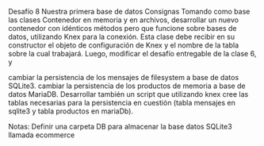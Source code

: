 Desafío 8
Nuestra primera base de datos
Consignas
Tomando como base las clases Contenedor en memoria y en archivos, desarrollar un nuevo contenedor con idénticos métodos pero que funcione sobre bases de datos, utilizando Knex para la conexión. Esta clase debe recibir en su constructor el objeto de configuración de Knex y el nombre de la tabla sobre la cual trabajará. Luego, modificar el desafío entregable de la clase 6, y

cambiar la persistencia de los mensajes de filesystem a base de datos SQLite3.
cambiar la persistencia de los productos de memoria a base de datos MariaDB.
Desarrollar también un script que utilizando knex cree las tablas necesarias para la persistencia en cuestión (tabla mensajes en sqlite3 y tabla productos en mariaDb).

Notas: Definir una carpeta DB para almacenar la base datos SQLite3 llamada ecommerce